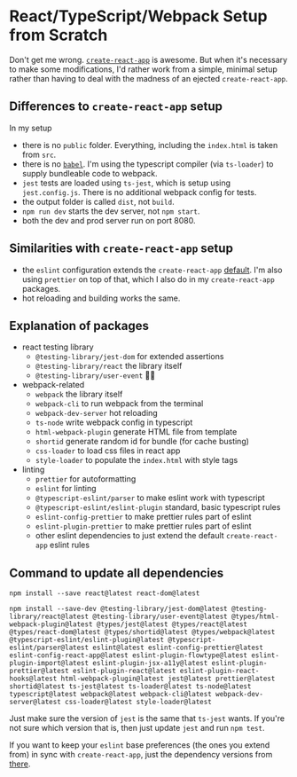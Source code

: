 # React/TypeScript/Webpack Setup from Scratch

Don't get me wrong. [`create-react-app`](https://create-react-app.dev/) is awesome. But when it's necessary to make some modifications, I'd rather work from a simple, minimal setup rather than having to deal with the madness of an ejected `create-react-app`.

## Differences to `create-react-app` setup

In my setup

- there is no `public` folder. Everything, including the `index.html` is taken from `src`.
- there is no [`babel`](https://babeljs.io/). I'm using the typescript compiler (via `ts-loader`) to supply bundleable code to webpack.
- `jest` tests are loaded using `ts-jest`, which is setup using `jest.config.js`. There is no additional webpack config for tests.
- the output folder is called `dist`, not `build`.
- `npm run dev` starts the dev server, not `npm start`.
- both the dev and prod server run on port 8080.

## Similarities with `create-react-app` setup

- the `eslint` configuration extends the `create-react-app` [default](https://www.npmjs.com/package/eslint-config-react-app). I'm also using `prettier` on top of that, which I also do in my `create-react-app` packages.
- hot reloading and building works the same.

## Explanation of packages

- react testing library
  - `@testing-library/jest-dom` for extended assertions
  - `@testing-library/react` the library itself
  - `@testing-library/user-event` 🤷‍♂️
- webpack-related
  - `webpack` the library itself
  - `webpack-cli` to run webpack from the terminal
  - `webpack-dev-server` hot reloading
  - `ts-node` write webpack config in typescript
  - `html-webpack-plugin` generate HTML file from template
  - `shortid` generate random id for bundle (for cache busting)
  - `css-loader` to load css files in react app
  - `style-loader` to populate the `index.html` with style tags
- linting
  - `prettier` for autoformatting
  - `eslint` for linting
  - `@typescript-eslint/parser` to make eslint work with typescript
  - `@typescript-eslint/eslint-plugin` standard, basic typescript rules
  - `eslint-config-prettier` to make prettier rules part of eslint
  - `eslint-plugin-prettier` to make prettier rules part of eslint
  - other eslint dependencies to just extend the default `create-react-app` eslint rules

## Command to update all dependencies

`npm install --save react@latest react-dom@latest`

`npm install --save-dev @testing-library/jest-dom@latest @testing-library/react@latest @testing-library/user-event@latest @types/html-webpack-plugin@latest @types/jest@latest @types/react@latest @types/react-dom@latest @types/shortid@latest @types/webpack@latest @typescript-eslint/eslint-plugin@latest @typescript-eslint/parser@latest eslint@latest eslint-config-prettier@latest eslint-config-react-app@latest eslint-plugin-flowtype@latest eslint-plugin-import@latest eslint-plugin-jsx-a11y@latest eslint-plugin-prettier@latest eslint-plugin-react@latest eslint-plugin-react-hooks@latest html-webpack-plugin@latest jest@latest prettier@latest shortid@latest ts-jest@latest ts-loader@latest ts-node@latest typescript@latest webpack@latest webpack-cli@latest webpack-dev-server@latest css-loader@latest style-loader@latest`

Just make sure the version of `jest` is the same that `ts-jest` wants. If you're not sure which version that is, then just update `jest` and run `npm test`.

If you want to keep your `eslint` base preferences (the ones you extend from) in sync with `create-react-app`, just the dependency versions from [there](https://www.npmjs.com/package/eslint-config-react-app).
